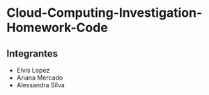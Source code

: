 # Cloud-Computing-Investigation-Homework-Code

## Integrantes

- Elvis Lopez
- Ariana Mercado
- Alessandra Silva
